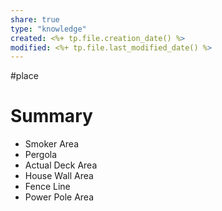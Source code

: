 ```yaml
---
share: true
type: "knowledge"
created: <%+ tp.file.creation_date() %> 
modified: <%+ tp.file.last_modified_date() %>
---
```

#place
# Summary
 
- Smoker Area
- Pergola
- Actual Deck Area
- House Wall Area
- Fence Line
- Power Pole Area